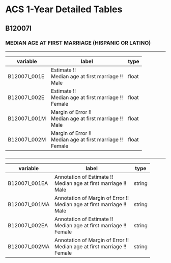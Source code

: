 # ACS 1-Year Detailed Tables

## B12007I

### MEDIAN AGE AT FIRST MARRIAGE (HISPANIC OR LATINO)

___

| variable | label | type |
| ----- | ----- | ----- |
| B12007I_001E | Estimate !!<br>Median age at first marriage !!<br>Male | float |
| B12007I_002E | Estimate !!<br>Median age at first marriage !!<br>Female | float |
| B12007I_001M | Margin of Error !!<br>Median age at first marriage !!<br>Male | float |
| B12007I_002M | Margin of Error !!<br>Median age at first marriage !!<br>Female | float |
### 

___

| variable | label | type |
| ----- | ----- | ----- |
| B12007I_001EA | Annotation of Estimate !!<br>Median age at first marriage !!<br>Male | string |
| B12007I_001MA | Annotation of Margin of Error !!<br>Median age at first marriage !!<br>Male | string |
| B12007I_002EA | Annotation of Estimate !!<br>Median age at first marriage !!<br>Female | string |
| B12007I_002MA | Annotation of Margin of Error !!<br>Median age at first marriage !!<br>Female | string |

